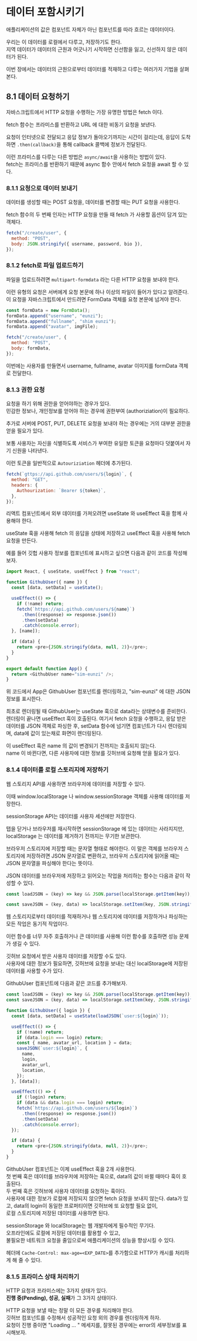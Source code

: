 # 데이터 포함시키기

애플리케이션의 값은 컴포넌트 자체가 아닌 컴포넌트를 따라 흐르는 데이터이다.

우리는 이 데이터를 로컬에서 다루고, 저장하기도 한다.  
지역 데이터가 데이터의 근원과 어긋나기 시작하면 신선함을 잃고, 신선하지 않은 데이터가 된다.

이번 장에서는 데이터의 근원으로부터 데이터를 적재하고 다루는 여러가지 기법을 살펴본다.

## 8.1 데이터 요청하기

자바스크립트에서 HTTP 요청을 수행하는 가장 유명한 방법은 fetch 이다.

fetch 함수는 프라미스를 반환하고 URL 에 대한 비동기 요청을 보낸다.

요청이 인터넷으로 전달되고 응답 정보가 돌아오기까지는 시간이 걸리는데,
응답이 도착하면 `.then(callback)`을 통해 callback 콜백에 정보가 전달된다.

이런 프라미스를 다루는 다른 방법은 `async/await`을 사용하는 방법이 있다.  
fetch는 프라미스를 반환하기 때문에 async 함수 안에서 fetch 요청을 await 할 수 있다.

### 8.1.1 요청으로 데이터 보내기

데이터를 생성할 때는 POST 요청을, 데이터를 변경할 때는 PUT 요청을 사용한다.

fetch 함수의 두 번째 인자는 HTTP 요청을 만들 때 fetch 가 사용할 옵션이 담겨 있는 객체다.

```javascript
fetch("/create/user", {
  method: "POST",
  body: JSON.stringify({ username, password, bio }),
});
```

### 8.1.2 fetch로 파일 업로드하기

파일을 업로드하려면 `multipart-formdata` 라는 다른 HTTP 요청을 보내야 한다.

이런 유형의 요청은 서버에게 요청 본문에 하나 이상의 파일이 들어가 있다고 알려준다.  
이 요청을 자바스크립트에서 만드려면 FormData 객체를 요청 본문에 넘겨야 한다.

```javascript
const formData = new FormData();
formData.append("username", "eunzi");
formData.append("fullname", "shim eunzi");
formData.append("avatar", imgFile);

fetch("/create/user", {
  method: "POST",
  body: formData,
});
```

이번에는 사용자를 만들면서 username, fullname, avatar 이미지를 formData 객체로 전달한다.

### 8.1.3 권한 요청

요청을 하기 위해 권한을 얻어야하는 경우가 있다.  
민감한 정보나, 개인정보를 얻어야 하는 경우에 권한부여 (authoriziation)이 필요하다.

추가로 서버에 POST, PUT, DELETE 요청을 보내야 하는 경우에는 거의 대부분 권한을 얻을 필요가 있다.

보통 사용자는 자신을 식별하도록 서비스가 부여한 유일한 토큰을 요청마다 덧붙여서 자기 신원을 나타낸다.

이런 토큰을 일반적으로 `Autouriziation` 헤더에 추가된다.

```javascript
fetch(`gttps://api.github.com/users/${login}`, {
  method: "GET",
  headers: {
    Authourization: `Bearer ${token}`,
  },
});
```

리액트 컴포넌트에서 외부 데이터를 가져오려면 useState 와 useEffect 훅을 함께 사용해야 한다.

useState 훅을 사용해 fetch 의 응답을 상태에 저장하고 useEffect 훅을 사용해 fetch 요청을 만든다.

예를 들어 깃헙 사용자 정보를 컴포넌트에 표시하고 싶으면 다음과 같이 코드를 작성해보자.

```javascript
import React, { useState, useEffect } from "react";

function GithubUser({ name }) {
  const [data, setData] = useState();

  useEffect(() => {
    if (!name) return;
    fetch(`https://api.github.com/users/${name}`)
      .then((response) => response.json())
      .then(setData)
      .catch(console.error);
  }, [name]);

  if (data) {
    return <pre>{JSON.stringify(data, null, 2)}</pre>;
  }
}

export default function App() {
  return <GithubUser name="sim-eunzi" />;
}
```

위 코드에서 App은 GithubUser 컴포넌트를 렌더링하고, "sim-eunzi" 에 대한 JSON 정보를 표시한다.

최초로 렌더링될 때 GithubUser는 useState 훅으로 data라는 상태변수를 준비한다.  
렌더링이 끝나면 useEffect 훅이 호출된다. 여기서 fetch 요청을 수행하고, 응답 받은 데이터를 JSON 객체로 파싱한 후, setData 함수에 넘기면 컴포넌트가 다시 렌더링되며, data에 값이 있는채로 화면이 렌더링된다.

이 useEffect 훅은 name 의 값이 변경되기 전까지는 호출되지 않는다.  
name 이 바뀐다면, 다른 사용자에 대한 정보를 깃허브에 요청해 얻을 필요가 있다.

### 8.1.4 데이터를 로컬 스토리지에 저장하기

웹 스토리지 API를 사용하면 브라우저에 데이터를 저장할 수 있다.

이때 window.localStorage 나 window.sessionStorage 객체를 사용해 데이터를 저장한다.

sessionStorage API는 데이터를 사용자 세션에만 저장한다.

탭을 닫거나 브라우저를 재시작하면 sessionStorage 에 있는 데이터는 사라지지만, localStorage 는 데이터를 제거하기 전까지는 무기한 보관한다.

브라우저 스토리지에 저장할 때는 문자열 형태로 해야한다.
이 말은 객체를 브라우저 스토리지에 저장하려면 JSON 문자열로 변환하고, 브라우저 스토리지에 읽어올 때는 JSON 문자열을 파싱해야 한다는 뜻이다.

JSON 데이터를 브라우저에 저장하고 읽어오는 작업을 처리하는 함수는 다음과 같이 작성할 수 있다.

```javascript
const loadJSON = (key) => key && JSON.parse(localStorage.getItem(key));

const saveJSON = (key, data) => localStorage.setItem(key, JSON.stringify(data));
```

웹 스토리지로부터 데이터를 적재하거나 웹 스토리지에 데이터를 저장하거나 파싱하는 모든 작업은 동기적 작업이다.

이런 함수를 너무 자주 호출하거나 큰 데이터를 사용해 이런 함수를 호출하면 성능 문제가 생길 수 있다.

깃허브 요청에서 받은 사용자 데이터를 저장할 수도 있다.  
사용자에 대한 정보가 필요하면, 깃허브에 요청을 보내는 대신 localStorage에 저장된 데이터를 사용할 수가 있다.

GithubUser 컴포넌트에 다음과 같은 코드를 추가해보자.

```javascript
const loadJSON = (key) => key && JSON.parse(localStorage.getItem(key));
const saveJSON = (key, data) => localStorage.setItem(key, JSON.stringify(data));

function GithubUser({ login }) {
  const [data, setData] = useState(loadJSON(`user:${login}`));

  useEffect(() => {
    if (!name) return;
    if (data.login === login) return;
    const { name, avatar_url, location } = data;
    saveJSON(`user:${login}`, {
      name,
      login,
      avatar_url,
      location,
    });
  }, [data]);

  useEffect(() => {
    if (!login) return;
    if (data && data.login === login) return;
    fetch(`https://api.github.com/users/${login}`)
      .then((response) => response.json())
      .then(setData)
      .catch(console.error);
  });

  if (data) {
    return <pre>{JSON.stringify(data, null, 2)}</pre>;
  }
}
```

GithubUser 컴포넌트는 이제 useEffect 훅을 2개 사용한다.  
첫 번째 훅은 데이터를 브라우저에 저장하는 훅으로, data의 값이 바뀔 때마다 훅이 호출된다.  
두 번째 훅은 깃허브에 사용자 데이터를 요청하는 훅이다.  
사용자에 대한 정보가 로컬에 저장되지 않으면 fetch 요청을 보내지 않는다.
data가 있고, data의 login이 동일한 프로퍼티이면 깃허브에 또 요청할 필요 없이,  
로컬 스토리지에 저장된 데이터를 사용하면 된다.

sessionStorage 와 localStorage는 웹 개발자에게 필수적인 무기다.  
오프라인에도 로컬에 저장된 데이터를 활용할 수 있고,  
불필요한 네트워크 요청을 줄임으로써 애플리케이션의 성능을 향상시킬 수 있다.

헤더에 `Cache-Control: max-age=<EXP_DATE>`를 추가함으로 HTTP가 캐시를 처리하게 해 줄 수 있다.

### 8.1.5 프라미스 상태 처리하기

HTTP 요청과 프라미스에는 3가지 상태가 있다.  
**진행 중(Pending), 성공, 실패**가 그 3가지 상태이다.

HTTP 요청을 보낼 때는 정말 이 모든 경우를 처리해야 한다.  
깃허브 컴포넌트를 수정해서 성공적인 요청 외의 경우를 렌더링하게 하자.  
요청이 진행 중이면 "Loading ... " 메세지를, 잘못된 경우에는 error의 세부정보를 표시해보자.

```javascript

```
